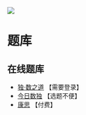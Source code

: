 ![](https://cn.sudoku.today/pic/02/duodoku/39378_45830.png)

# 题库

## 在线题库
- [独·数之道](http://www.sudokufans.org.cn/lx/game.index.php?type=cy) 【需要登录】
- [今日数独](https://cn.sudoku.today/g-duodoku/) 【选题不便】
- [康思](https://www.conceptispuzzles.com/zh/index.aspx?uri=puzzle/sudoku) 【付费】

